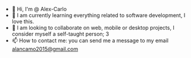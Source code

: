 - 👋 Hi, I'm @ Alex-Carlo
- 🌱 I am currently learning everything related to software development, I love this.
- 💞️ I am looking to collaborate on web, mobile or desktop projects, I consider myself a self-taught person; 3
- 📫 How to contact me: you can send me a message to my email alancamo2015@gmail.com


